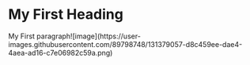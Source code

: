   <!DOCTYPE HTML>
<html>
<head>
<title>Page Title</title>
</head>
<body>

<h1>My First Heading</h1>
<p>My First paragraph![image](https://user-images.githubusercontent.com/89798748/131379057-d8c459ee-dae4-4aea-ad16-c7e06982c59a.png)
</p>

</body>
</html>
